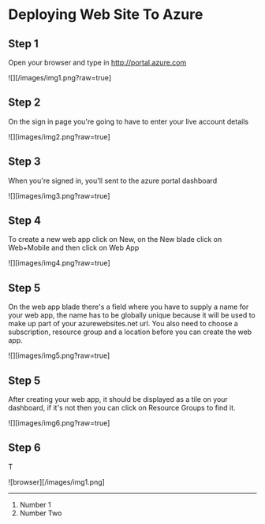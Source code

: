 ﻿# Deploying Web Site To Azure

## Step 1

Open your browser and type in http://portal.azure.com

![][/images/img1.png?raw=true]

## Step 2

On the sign in page you're going to have to enter your live account details

![][images/img2.png?raw=true]

## Step 3

When you're signed in, you'll sent to the azure portal dashboard

![][images/img3.png?raw=true]

## Step 4

To create a new web app click on New, on the New blade click on Web+Mobile and then click on Web App

![][images/img4.png?raw=true]

## Step 5

On the web app blade there's a field where you have to supply a name for your web app, the name has to be globally unique because it will be used to make up part of your azurewebsites.net url. You also need to choose a subscription, resource group and a location before you can create the web app.

![][images/img5.png?raw=true]

## Step 5

After creating your web app, it should be displayed as a tile on your dashboard, if it's not then you can click on Resource Groups to find it.

![][images/img6.png?raw=true]

## Step 6

T

![browser][/images/img1.png]

* * *

1.  Number 1
2.  Number Two